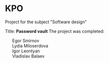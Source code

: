 # KPO
Project for the subject "Software design"

Title: **Password vault**
The project was completed:<br />
<ul>
Egor Smirnov<br />
Lydia Miloserdova<br />
Igor Leontyan<br />
Vladislav Balaev<br />
</ul>